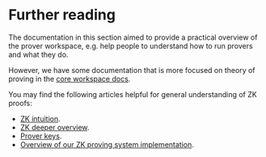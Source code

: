 # Further reading

The documentation in this section aimed to provide a practical overview of the prover workspace, e.g. help people to
understand how to run provers and what they do.

However, we have some documentation that is more focused on theory of proving in the
[core workspace docs](https://matter-labs.github.io/zksync-era/core/latest).

You may find the following articles helpful for general understanding of ZK proofs:

- [ZK intuition](https://matter-labs.github.io/zksync-era/core/latest/guides/advanced/13_zk_intuition.html).
- [ZK deeper overview](https://github.com/matter-labs/zksync-era/blob/main/docs/src/guides/advanced/14_zk_deeper_overview.md).
- [Prover keys](https://github.com/matter-labs/zksync-era/blob/main/docs/src/guides/advanced/15_prover_keys.md).
- [Overview of our ZK proving system implementation](https://matter-labs.github.io/zksync-era/core/latest/specs/prover/overview.html).

